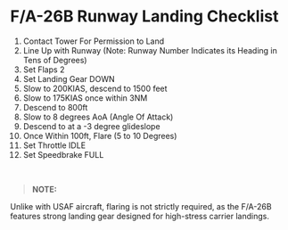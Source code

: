 # F/A-26B Runway Landing Checklist

1. Contact Tower For Permission to Land
2. Line Up with Runway (Note: Runway Number Indicates its Heading in Tens of Degrees)
3. Set Flaps 2
4. Set Landing Gear DOWN
5. Slow to 200KIAS, descend to 1500 feet
6. Slow to 175KIAS once within 3NM
7. Descend to 800ft
8. Slow to 8 degrees AoA (Angle Of Attack)
9. Descend to at a -3 degree glideslope
10. Once Within 100ft, Flare (5 to 10 Degrees)
11. Set Throttle IDLE
12. Set Speedbrake FULL

<br>

> **NOTE:**

<div class="border-s-4 border-green-500 ps-4 mb-5">
    Unlike with USAF aircraft, flaring is not strictly required, as the F/A-26B features strong landing gear designed for high-stress carrier landings.
</div>

<br>
